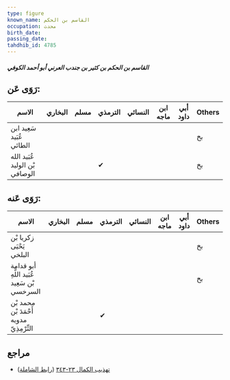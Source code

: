 ```yaml
---
type: figure
known_name: القاسم بن الحكم
occupation: محدث
birth_date:
passing_date:
tahdhib_id: 4785
---
```

##### القاسم بن الحكم بن كثير بن جندب العرني أبو أحمد الكوفي

## رَوَى عَن:
| الاسم                          | البخاري | مسلم | الترمذي | النسائي | ابن ماجه | أبي داود | Others |
| ------------------------------ | ------- | ---- | ------- | ------- | -------- | -------- | ------ |
| سَعِيد ابن عُبَيد الطائي       |         |      |         |         |          |          | بخ     |
| عُبَيد الله بْن الوليد الوصافي |         |      | ✔       |         |          |          | بخ     |
## رَوَى عَنه:
| الاسم                                       | البخاري | مسلم | الترمذي | النسائي | ابن ماجه | أبي داود | Others |
| ------------------------------------------- | ------- | ---- | ------- | ------- | -------- | -------- | ------ |
| زكريا بْن يَحْيَى البلخي                    |         |      |         |         |          |          | بخ     |
| أبو قدامة عُبَيد اللَّهِ بْن سَعِيد السرخسي |         |      |         |         |          |          | بخ     |
| محمد بْن أَحْمَدَ بْن مدويه التِّرْمِذِيّ   |         |      | ✔       |         |          |          |        |
## مراجع
- [تهذيب الكمال ٢٣-٣٤٣](obsidian://open?vault=Tahdhib-al-Kamal&file=Figures/٤٧٨٥-القاسم%20بن%20الحكم%20بن%20كثير%20بن%20جندب%20العرني%20أبو%20أحمد%20الكوفي) ([رابط الشاملة](https://shamela.ws/book/3722/12230))